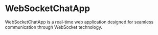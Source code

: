 # WebSocketChatApp
WebSocketChatApp is a real-time web application designed for seamless communication through WebSocket technology.

